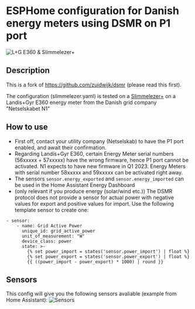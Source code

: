 # ESPHome configuration for Danish energy meters using DSMR on P1 port
![L+G E360 & Slimmelezer+](https://i.imgur.com/zvcqowP.jpg)

## Description
This is a fork of https://github.com/zuidwijk/dsmr (please read this first).

The configuration (slimmelezer.yaml) is tested on a [Slimmelezer+](https://www.zuidwijk.com/product/slimmelezer-plus/) on a Landis+Gyr E360 energy meter from the Danish grid company "Netselskabet N1"

## How to use
- First off, contact your utility company (Netselskab) to have the P1 port enabled, and await their confirmation.
- Regarding Landis+Gyr E360, certain Energy Meter serial numbers (56xxxxx + 57xxxxx) have the wrong firmware, hence P1 port cannot be activated. N1 expects to have new firmware in Q1 2023. Energy Meters with serial number 58xxxxx and 59xxxxx can be activated right away.
- The sensors `sensor.energy_exported` and `sensor.energy_imported` can be used in the Home Assistant Energy Dashboard
- (only relevant if you produce energy (solar/wind etc.)) The DSMR protocol does not provide a sensor for actual power with negative values for export and positive values for import. Use the following template sensor to create one:
```
- sensor:
    - name: Grid Active Power
      unique_id: grid_active_power
      unit_of_measurement: "W"
      device_class: power
      state: >-
        {% set power_import = states('sensor.power_import') | float %}
        {% set power_export = states('sensor.power_export') | float %}
        {{ ((power_import - power_export) * 1000) | round }}
```

## Sensors
This config will give you the following sensors avaliable (example from Home Assistant):
![Sensors](https://i.imgur.com/S4UP0iD.jpg)
